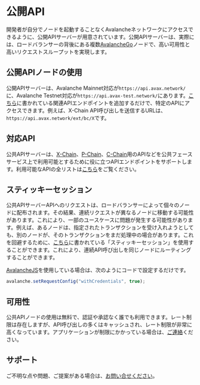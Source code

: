 # 公開API

開発者が自分でノードを起動することなくAvalancheネットワークにアクセスできるように、公開APIサーバーが用意されています。公開APIサーバーは、実際には、ロードバランサーの背後にある複数[AvalancheGo](https://github.com/ava-labs/avalanchego)ノードで、高い可用性と高いリクエストスループットを実現します。

## 公開APIノードの使用

公開APIサーバーは、Avalanche Mainnet対応が`https://api.avax.network/`に、Avalanche Testnet対応が`https://api.avax-test.network/`にあります。[こちら](../avalanchego-apis/issuing-api-calls.md)に書かれている関連APIエンドポイントを追加するだけで、特定のAPIにアクセスできます。例えば、X-Chain API呼び出しを送信するURLは、`https://api.avax.network/ext/bc/X`です。

## 対応API

公共APIサーバーは、[X-Chain](../avalanchego-apis/exchange-chain-x-chain-api.md)、[P-Chain](../avalanchego-apis/platform-chain-p-chain-api.md)、[C-Chain](../avalanchego-apis/contract-chain-c-chain-api.md)用のAPIなどを公共フェースサービス上で利用可能とするために役に立つAPIエンドポイントをサポートします。利用可能なAPIの全リストは[こちら](../avalanchego-apis/)をご覧ください。

## スティッキーセッション

公共APIサーバーAPIへのリクエストは、ロードバランサーによって個々のノードに配布されます。その結果、連続リクエストが異なるノードに移動する可能性があります。これにより、一部のユースケースに問題が発生する可能性があります。例えば、あるノードは、指定されたトランザクションを受け入れようとしても、別のノードが、そのトランザクションをまだ処理中の場合があります。これを回避するために、[こちら](https://developer.mozilla.org/en-US/docs/Web/API/Request/credentials)に書かれている「スティッキーセッション」を使用することができます。これにより、連続API呼び出しを同じノードにルーティングすることができます。

[AvalancheJS](avalanchejs/)を使用している場合は、次のようにコードで設定するだけです。

```javascript
avalanche.setRequestConfig("withCredentials", true);
```

## 可用性

公共APIノードの使用は無料で、認証や承認なく誰でも利用できます。レート制限は存在しますが、API呼び出しの多くはキャッシュされ、レート制限が非常に高くなっています。アプリケーションが制限にかかっている場合は、[ご連絡](https://chat.avalabs.org)ください。

## サポート

ご不明な点や問題、ご提案がある場合は、[お問い合せください](https://chat.avalabs.org/)。


